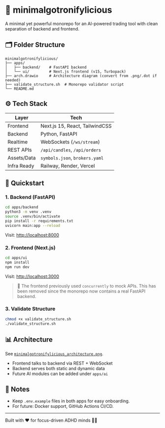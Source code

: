 
# 🧠 minimalgotronifylicious

A minimal yet powerful monorepo for an AI-powered trading tool with clean separation of backend and frontend.

## 🗂 Folder Structure

```
minimalgotronifylicious/
├── apps/
│   ├── backend/    # FastAPI backend
│   └── ui/         # Next.js frontend (v15, Turbopack)
├── arch.drawio     # Architecture diagram (convert from .png/.dot if needed)
├── validate_structure.sh  # Monorepo validator script
└── README.md
```

## ⚙️ Tech Stack

| Layer       | Tech             |
|-------------|------------------|
| Frontend    | Next.js 15, React, TailwindCSS |
| Backend     | Python, FastAPI |
| Realtime    | WebSockets (`/ws/stream`) |
| REST APIs   | `/api/candles`, `/api/orders` |
| Assets/Data | `symbols.json`, `brokers.yaml` |
| Infra Ready | Railway, Render, Vercel        |

## 🚀 Quickstart

### 1. Backend (FastAPI)

```bash
cd apps/backend
python3 -m venv .venv
source .venv/bin/activate
pip install -r requirements.txt
uvicorn main:app --reload
```

Visit: [http://localhost:8000](http://localhost:8000)

### 2. Frontend (Next.js)

```bash
cd apps/ui
npm install
npm run dev
```

Visit: [http://localhost:3000](http://localhost:3000)

> 🔧 The frontend previously used `concurrently` to mock APIs. This has been removed since the monorepo now contains a real FastAPI backend.

### 3. Validate Structure

```bash
chmod +x validate_structure.sh
./validate_structure.sh
```

## 📊 Architecture

See [`minimalgotronifylicious_architecture.png`](./minimalgotronifylicious_architecture.png).

- Frontend talks to backend via REST + WebSocket
- Backend serves both static and dynamic data
- Future AI modules can be added under `apps/ai`

## 📌 Notes

- Keep `.env.example` files in both apps for easy onboarding.
- For future: Docker support, GitHub Actions CI/CD.

---

Built with ❤️ for focus-driven ADHD minds 🧠🚀
